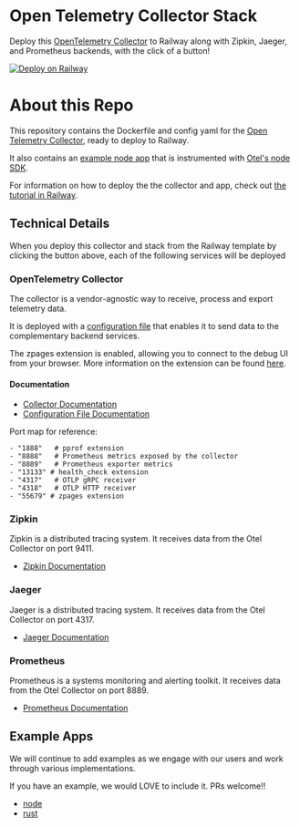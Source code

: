 # Open Telemetry Collector Stack

Deploy this [OpenTelemetry Collector](https://opentelemetry.io/docs/collector/) to Railway along with Zipkin, Jaeger, and Prometheus backends, with the click of a button!

[![Deploy on Railway](https://railway.app/button.svg)](https://railway.app/template/7KNDff)

# About this Repo

This repository contains the Dockerfile and config yaml for the [Open Telemetry Collector](https://github.com/open-telemetry/opentelemetry-collector/tree/main), ready to deploy to Railway.

It also contains an [example node app](https://github.com/railwayapp-templates/opentelemetry-collector-stack/tree/main/exampleApp) that is instrumented with [Otel's node SDK](https://opentelemetry.io/docs/languages/js/getting-started/nodejs/).

For information on how to deploy the the collector and app, check out [the tutorial in Railway](https://docs.railway.app/tutorials/deploy-an-otel-collector-stack).

## Technical Details

When you deploy this collector and stack from the Railway template by clicking the button above, each of the following services will be deployed

### OpenTelemetry Collector

The collector is a vendor-agnostic way to receive, process and export telemetry data.  

It is deployed with a [configuration file](https://github.com/railwayapp-templates/opentelemetry-collector-stack/blob/main/otel-collector-config.yaml) that enables it to send data to the complementary backend services.

The zpages extension is enabled, allowing you to connect to the debug UI from your browser.  More information on the extension can be found [here](https://github.com/open-telemetry/opentelemetry-collector/blob/main/extension/zpagesextension/README.md).

#### Documentation

- [Collector Documentation](https://opentelemetry.io/docs/)
- [Configuration File Documentation](https://opentelemetry.io/docs/collector/configuration/)

Port map for reference:

    - "1888"   # pprof extension
    - "8888"   # Prometheus metrics exposed by the collector
    - "8889"   # Prometheus exporter metrics
    - "13133" # health_check extension
    - "4317"   # OTLP gRPC receiver
    - "4318"   # OTLP HTTP receiver
    - "55679" # zpages extension

### Zipkin

Zipkin is a distributed tracing system.  It receives data from the Otel Collector on port 9411.
- [Zipkin Documentation](https://zipkin.io/)

### Jaeger

Jaeger is a distributed tracing system.  It receives data from the Otel Collector on port 4317.
- [Jaeger Documentation](https://www.jaegertracing.io/docs/1.55/)

### Prometheus

Prometheus is a systems monitoring and alerting toolkit.  It receives data from the Otel Collector on port 8889.
- [Prometheus Documentation](https://prometheus.io/docs/introduction/overview/)

## Example Apps
We will continue to add examples as we engage with our users and work through various implementations.  

If you have an example, we would LOVE to include it.  PRs welcome!!
- [node](/exampleApps/node)
- [rust](/exampleApps/rust)
